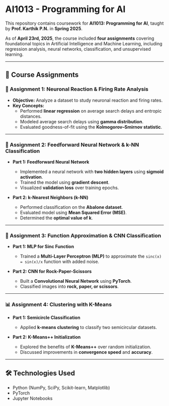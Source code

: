 # AI1013 - Programming for AI

This repository contains coursework for **AI1013: Programming for AI**, taught by **Prof. Karthik P.N.** in **Spring 2025**.

As of **April 23rd, 2025**, the course included **four assignments** covering foundational topics in Artificial Intelligence and Machine Learning, including regression analysis, neural networks, classification, and unsupervised learning.

---

## 📘 Course Assignments

### 📝 Assignment 1: Neuronal Reaction & Firing Rate Analysis
- **Objective:** Analyze a dataset to study neuronal reaction and firing rates.
- **Key Concepts:**
  - Performed **linear regression** on average search delays and entropic distances.
  - Modeled average search delays using **gamma distribution**.
  - Evaluated goodness-of-fit using the **Kolmogorov–Smirnov statistic**.

---

### 🧠 Assignment 2: Feedforward Neural Network & k-NN Classification
- **Part 1: Feedforward Neural Network**
  - Implemented a neural network with **two hidden layers** using **sigmoid activation**.
  - Trained the model using **gradient descent**.
  - Visualized **validation loss** over training epochs.

- **Part 2: k-Nearest Neighbors (k-NN)**
  - Performed classification on the **Abalone dataset**.
  - Evaluated model using **Mean Squared Error (MSE)**.
  - Determined the **optimal value of k**.

---

### 🔁 Assignment 3: Function Approximation & CNN Classification
- **Part 1: MLP for Sinc Function**
  - Trained a **Multi-Layer Perceptron (MLP)** to approximate the `sinc(x) = sin(x)/x` function with added noise.
  
- **Part 2: CNN for Rock-Paper-Scissors**
  - Built a **Convolutional Neural Network** using **PyTorch**.
  - Classified images into **rock, paper, or scissors**.

---

### 📊 Assignment 4: Clustering with K-Means
- **Part 1: Semicircle Classification**
  - Applied **k-means clustering** to classify two semicircular datasets.

- **Part 2: K-Means++ Initialization**
  - Explored the benefits of **K-Means++** over random initialization.
  - Discussed improvements in **convergence speed** and **accuracy**.

---

## 🛠️ Technologies Used
- Python (NumPy, SciPy, Scikit-learn, Matplotlib)
- PyTorch
- Jupyter Notebooks


